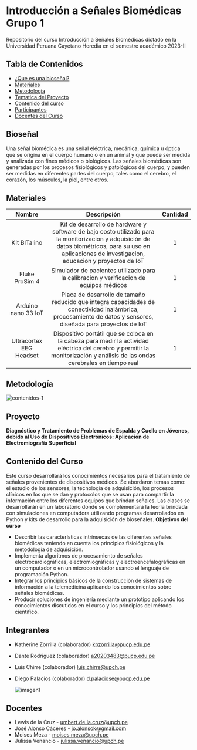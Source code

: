 # Introducción a Señales Biomédicas Grupo 1
Repositorio del curso Introducción a Señales Biomédicas dictado en la Universidad Peruana Cayetano Heredia en el semestre académico 2023-II
  
## Tabla de Contenidos

- [¿Que es una bioseñal?](#sección-1)
- [Materiales](#sección-2)
- [Metodologia](#sección-3)
- [Tematica del Proyecto](#sección-4)
- [Contenido del curso](#sección-5)
- [Participantes](#sección-6)
- [Docentes del Curso](#sección-7)

## Bioseñal
Una señal biomédica es una señal eléctrica, mecánica, química u óptica que se origina en el cuerpo humano o en un animal y que puede ser medida y analizada con fines médicos o biológicos. Las señales biomédicas son generadas por los procesos fisiológicos y patológicos del cuerpo, y pueden ser medidas en diferentes partes del cuerpo, tales como el cerebro, el corazón, los músculos, la piel, entre otros.

## Materiales
<div align="center">

|  **Nombre**  | **Descripción** | **Cantidad** |
|:------------:|:---------------:|:------------:|
| Kit BITalino | Kit de desarrollo de hardware y software de bajo costo utilizado para la monitorizacion y adquisición de datos biométricos, para su uso en aplicaciones de investigacion, educacion y proyectos de IoT | 1 |
| Fluke ProSim 4 | Simulador de pacientes utilizado para la calibracion y verificacion de equipos médicos | 1 |
| Arduino nano 33 IoT | Placa de desarrollo de tamaño reducido que integra capacidades de conectividad inalámbrica, procesamiento de datos y sensores, diseñada para proyectos de IoT  | 1 |
| Ultracortex EEG Headset | Dispositivo portátil que se coloca en la cabeza para medir la actividad eléctrica del cerebro y permitir la monitorización y análisis de las ondas cerebrales en tiempo real | 1 |

</div>

## Metodología
![contenidos-1](https://github.com/ldachirre/IntroSenalesBiomedicas/assets/42382614/9e9e1624-7696-483a-bc9d-30f8631b85de)

## Proyecto
**Diagnóstico y Tratamiento de Problemas de Espalda y Cuello en Jóvenes, debido al Uso de Dispositivos Electrónicos: Aplicación de Electromiografía Superficial**

## Contenido del Curso
Este curso desarrollará los conocimientos necesarios para el tratamiento de señales provenientes de dispositivos médicos. Se abordaron temas como: el estudio de los sensores, la tecnología de adquisición, los procesos clínicos en los que se dan y protocolos que se usan para compartir la información entre los diferentes equipos que brindan señales. Las clases se desarrollarán en un laboratorio donde se complementará la teoría brindada con simulaciones en computadora utilizando programas desarrollados en Python y kits de desarrollo para la adquisición de bioseñales.
**Objetivos del curso**
* Describir las características intrínsecas de las diferentes señales biomédicas teniendo en cuenta los principios fisiológicos y la metodología de adquisición.
* Implementa algoritmos de procesamiento de señales electrocardiográficas, electromiográficas y electroencefalográficas en un computador o en un microcontrolador usando el lenguaje de programación Python.
* Integrar los principios básicos de la construcción de sistemas de información a la telemedicina aplicando los conocimientos sobre señales biomédicas.
* Producir soluciones de ingeniería mediante un prototipo aplicando los conocimientos discutidos en el curso y los principios del método científico.

## Integrantes
* Katherine Zorrilla (colaborador) kpzorrilla@pucp.edu.pe
* Dante Rodriguez (colaborador) a20203483@pucp.edu.pe
* Luis Chirre (colaborador) luis.chirre@upch.pe
* Diego Palacios (colaborador) d.palaciose@pucp.edu.pe

  ![imagen1](https://github.com/ldachirre/IntroSenalesBiomedicas/assets/90112793/173f6325-e66d-4766-83f2-2f93f91e4b50)

## Docentes
* Lewis de la Cruz - umbert.de.la.cruz@upch.pe
* José Alonso Cáceres - jo.alonsok@gmail.com
* Moises Meza - moises.meza@upch.pe
* Julissa Venancio - julissa.venancio@upch.pe
